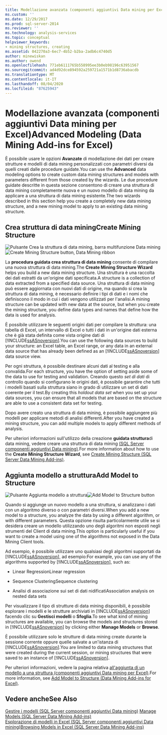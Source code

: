 ```yaml
---
title: Modellazione avanzata (componenti aggiuntivi Data mining per Excel) | Microsoft Docs
ms.custom: ''
ms.date: 12/29/2017
ms.prod: sql-server-2014
ms.reviewer: ''
ms.technology: analysis-services
ms.topic: conceptual
helpviewer_keywords:
- mining structures, creating
ms.assetid: 042270a3-6ec7-4b52-b2ba-2adb6c4740d5
author: minewiskan
ms.author: owend
ms.openlocfilehash: 771eb6111765b558995ee3b0eb98196c63951567
ms.sourcegitcommit: ad4d92dce894592a259721a1571b1d8736abacdb
ms.translationtype: MT
ms.contentlocale: it-IT
ms.lasthandoff: 08/04/2020
ms.locfileid: "87625943"
---
```

# <a name="advanced-modeling-data-mining-add-ins-for-excel"></a><span data-ttu-id="b0400-102">Modellazione avanzata (componenti aggiuntivi Data mining per Excel)</span><span class="sxs-lookup"><span data-stu-id="b0400-102">Advanced Modeling (Data Mining Add-ins for Excel)</span></span>
  <span data-ttu-id="b0400-103">È possibile usare le opzioni **Avanzate** di modellazione dei dati per creare strutture e modelli di data mining personalizzati con parametri diversi da quelli creati dalle procedure guidate.</span><span class="sxs-lookup"><span data-stu-id="b0400-103">You can use the **Advanced** data modeling options to create custom data mining structures and models with parameters different from those created by the wizards.</span></span> <span data-ttu-id="b0400-104">Le due procedure guidate descritte in questa sezione consentono di creare una struttura di data mining completamente nuova e un nuovo modello di data mining da applicare a una struttura di data mining esistente.</span><span class="sxs-lookup"><span data-stu-id="b0400-104">The two wizards described in this section help you create a completely new data mining structure, and a new mining model to apply to an existing data mining structure.</span></span>  
  
## <a name="create-mining-structure"></a><span data-ttu-id="b0400-105">Crea struttura di data mining</span><span class="sxs-lookup"><span data-stu-id="b0400-105">Create Mining Structure</span></span>  
 <span data-ttu-id="b0400-106">![Pulsante Crea la struttura di data mining, barra multifunzione Data mining](media/dmc-createstruct.gif "Pulsante Crea la struttura di data mining, barra multifunzione Data mining")</span><span class="sxs-lookup"><span data-stu-id="b0400-106">![Create Mining Structure button, Data Mining ribbon](media/dmc-createstruct.gif "Create Mining Structure button, Data Mining ribbon")</span></span>  
  
 <span data-ttu-id="b0400-107">La **procedura guidata crea struttura di data mining** consente di compilare una nuova struttura di data mining.</span><span class="sxs-lookup"><span data-stu-id="b0400-107">The **Create Mining Structure Wizard** helps you build a new data mining structure.</span></span> <span data-ttu-id="b0400-108">Una struttura è una raccolta dei dati estratti da un'origine dati specificata.</span><span class="sxs-lookup"><span data-stu-id="b0400-108">A structure is a collection of data extracted from a specified data source.</span></span>  <span data-ttu-id="b0400-109">Una struttura di data mining può essere aggiornata con nuovi dati di origine, ma quando si crea la struttura di data mining, è necessario definire i tipi di dati e i nomi che definiscono il modo in cui i dati vengono utilizzati per l'analisi.</span><span class="sxs-lookup"><span data-stu-id="b0400-109">A mining structure can be updated with new data at the source, but when you create the mining structure, you define data types and names that define how the data is used for analysis.</span></span>  
  
 <span data-ttu-id="b0400-110">È possibile utilizzare le seguenti origini dati per compilare la struttura: una tabella di Excel, un intervallo di Excel o tutti i dati in un'origine dati esterna che è già stata definita come vista origine dati di [!INCLUDE[ssASnoversion](../includes/ssasnoversion-md.md)].</span><span class="sxs-lookup"><span data-stu-id="b0400-110">You can use the following data sources to build your structure: an Excel table, an Excel range, or any data in an external data source that has already been defined as an [!INCLUDE[ssASnoversion](../includes/ssasnoversion-md.md)] data source view.</span></span>  
  
 <span data-ttu-id="b0400-111">Per ogni struttura, è possibile destinare alcuni dati al testing e alla convalida.</span><span class="sxs-lookup"><span data-stu-id="b0400-111">For each structure, you have the option of setting aside some of the data to use for testing and validation.</span></span> <span data-ttu-id="b0400-112">Creando questo *set di dati* di controllo quando si configurano le origini dati, è possibile garantire che tutti i modelli basati sulla struttura siano in grado di utilizzare un set di dati coerente per il test.</span><span class="sxs-lookup"><span data-stu-id="b0400-112">By creating this *holdout data set* when you set up your data sources, you can ensure that all models that are based on the structure are able to use a consistent data set for testing.</span></span>  
  
 <span data-ttu-id="b0400-113">Dopo avere creato una struttura di data mining, è possibile aggiungere più modelli per applicare metodi di analisi differenti.</span><span class="sxs-lookup"><span data-stu-id="b0400-113">After you have created a mining structure, you can add multiple models to apply different methods of analysis.</span></span>  
  
 <span data-ttu-id="b0400-114">Per ulteriori informazioni sull'utilizzo della creazione **guidata struttura**di data mining, vedere creare una struttura di data mining [&#40;SQL Server componenti aggiuntivi Data mining&#41;](create-mining-structure-sql-server-data-mining-add-ins.md).</span><span class="sxs-lookup"><span data-stu-id="b0400-114">For more information about how to use the **Create Mining Structure Wizard**, see [Create Mining Structure &#40;SQL Server Data Mining Add-ins&#41;](create-mining-structure-sql-server-data-mining-add-ins.md).</span></span>  
  
## <a name="add-model-to-structure"></a><span data-ttu-id="b0400-115">Aggiunta modello a struttura</span><span class="sxs-lookup"><span data-stu-id="b0400-115">Add Model to Structure</span></span>  
 <span data-ttu-id="b0400-116">![Pulsante Aggiunta modello a struttura](media/dmc-addmodel.gif "Pulsante Aggiunta modello a struttura")</span><span class="sxs-lookup"><span data-stu-id="b0400-116">![Add Model to Structure button](media/dmc-addmodel.gif "Add Model to Structure button")</span></span>  
  
 <span data-ttu-id="b0400-117">Quando si aggiunge un nuovo modello a una struttura, si analizzano i dati con un algoritmo diverso o con parametri diversi.</span><span class="sxs-lookup"><span data-stu-id="b0400-117">When you add a new model to a structure, you analyze the data by using a different algorithm, or with different parameters.</span></span> <span data-ttu-id="b0400-118">Questa opzione risulta particolarmente utile se si desidera creare un modello utilizzando uno degli algoritmi non esposti negli strumenti del Client di data mining.</span><span class="sxs-lookup"><span data-stu-id="b0400-118">This option is particularly useful if you want to create a model using one of the algorithms not exposed in the Data Mining Client tools.</span></span>  
  
 <span data-ttu-id="b0400-119">Ad esempio, è possibile utilizzare uno qualsiasi degli algoritmi supportati da [!INCLUDE[ssASnoversion](../includes/ssasnoversion-md.md)], ad esempio:</span><span class="sxs-lookup"><span data-stu-id="b0400-119">For example, you can use any of the algorithms supported by [!INCLUDE[ssASnoversion](../includes/ssasnoversion-md.md)], such as:</span></span>  
  
-   <span data-ttu-id="b0400-120">Linear Regression</span><span class="sxs-lookup"><span data-stu-id="b0400-120">Linear regression</span></span>  
  
-   <span data-ttu-id="b0400-121">Sequence Clustering</span><span class="sxs-lookup"><span data-stu-id="b0400-121">Sequence clustering</span></span>  
  
-   <span data-ttu-id="b0400-122">Analisi di associazione sui set di dati nidificati</span><span class="sxs-lookup"><span data-stu-id="b0400-122">Association analysis on nested data sets</span></span>  
  
 <span data-ttu-id="b0400-123">Per visualizzare il tipo di strutture di data mining disponibili, è possibile esplorare i modelli e le strutture archiviati in [!INCLUDE[ssASnoversion](../includes/ssasnoversion-md.md)] facendo clic su **Gestisci modelli** o **Sfoglia**.</span><span class="sxs-lookup"><span data-stu-id="b0400-123">To see what kind of mining structures are available, you can browse the models and structures stored in [!INCLUDE[ssASnoversion](../includes/ssasnoversion-md.md)] by clicking either **Manage Models** or **Browse**.</span></span>  
  
 <span data-ttu-id="b0400-124">È possibile utilizzare solo le strutture di data mining create durante la sessione corrente oppure quelle salvate a un'istanza di [!INCLUDE[ssASnoversion](../includes/ssasnoversion-md.md)].</span><span class="sxs-lookup"><span data-stu-id="b0400-124">You are limited to data mining structures that were created during the current session, or mining structures that were saved to an instance of [!INCLUDE[ssASnoversion](../includes/ssasnoversion-md.md)].</span></span>  
  
 <span data-ttu-id="b0400-125">Per ulteriori informazioni, vedere la pagina relativa [all'aggiunta di un modello a una struttura &#40;componenti aggiuntivi Data mining per Excel&#41;](add-model-to-structure-data-mining-add-ins-for-excel.md).</span><span class="sxs-lookup"><span data-stu-id="b0400-125">For more information, see [Add Model to Structure &#40;Data Mining Add-ins for Excel&#41;](add-model-to-structure-data-mining-add-ins-for-excel.md).</span></span>  
  
## <a name="see-also"></a><span data-ttu-id="b0400-126">Vedere anche</span><span class="sxs-lookup"><span data-stu-id="b0400-126">See Also</span></span>  
 <span data-ttu-id="b0400-127">[Gestire i modelli &#40;SQL Server componenti aggiuntivi Data mining&#41;](manage-models-sql-server-data-mining-add-ins.md) </span><span class="sxs-lookup"><span data-stu-id="b0400-127">[Manage Models &#40;SQL Server Data Mining Add-ins&#41;](manage-models-sql-server-data-mining-add-ins.md) </span></span>  
 [<span data-ttu-id="b0400-128">Esplorazione di modelli in Excel &#40;SQL Server componenti aggiuntivi Data mining&#41;</span><span class="sxs-lookup"><span data-stu-id="b0400-128">Browsing Models in Excel &#40;SQL Server Data Mining Add-ins&#41;</span></span>](browsing-models-in-excel-sql-server-data-mining-add-ins.md)  
  
  
